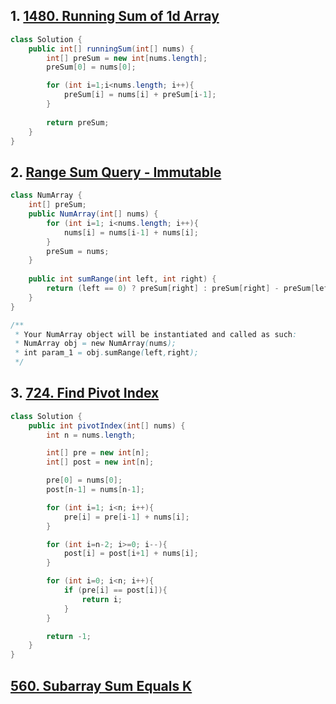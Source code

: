 ## 1. [1480. Running Sum of 1d Array](https://leetcode.com/problems/running-sum-of-1d-array/)

```java
class Solution {
    public int[] runningSum(int[] nums) {
        int[] preSum = new int[nums.length];
        preSum[0] = nums[0];

        for (int i=1;i<nums.length; i++){
            preSum[i] = nums[i] + preSum[i-1];
        }
        
        return preSum;
    }
}
```

## 2. [Range Sum Query - Immutable](https://leetcode.com/problems/range-sum-query-immutable/)

```java
class NumArray {
    int[] preSum;
    public NumArray(int[] nums) {
        for (int i=1; i<nums.length; i++){
            nums[i] = nums[i-1] + nums[i];
        }
        preSum = nums;
    }
    
    public int sumRange(int left, int right) {
        return (left == 0) ? preSum[right] : preSum[right] - preSum[left-1];
    }
}

/**
 * Your NumArray object will be instantiated and called as such:
 * NumArray obj = new NumArray(nums);
 * int param_1 = obj.sumRange(left,right);
 */
```

## 3. [724. Find Pivot Index](https://leetcode.com/problems/find-pivot-index/)

```java
class Solution {
    public int pivotIndex(int[] nums) {
        int n = nums.length;

        int[] pre = new int[n];
        int[] post = new int[n];

        pre[0] = nums[0];
        post[n-1] = nums[n-1];

        for (int i=1; i<n; i++){
            pre[i] = pre[i-1] + nums[i];
        }

        for (int i=n-2; i>=0; i--){
            post[i] = post[i+1] + nums[i];
        }

        for (int i=0; i<n; i++){
            if (pre[i] == post[i]){
                return i;
            }
        }

        return -1;
    }
}
```


## [560. Subarray Sum Equals K](https://leetcode.com/problems/subarray-sum-equals-k/)

```java

```